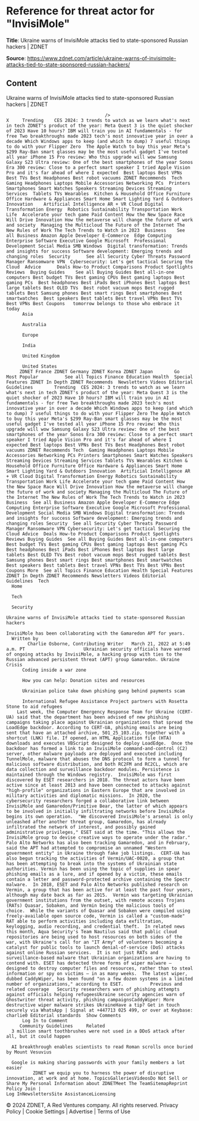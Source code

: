 # Reference for threat actor for "InvisiMole"

**Title**: Ukraine warns of InvisiMole attacks tied to state-sponsored Russian hackers | ZDNET

**Source**: https://www.zdnet.com/article/ukraine-warns-of-invisimole-attacks-tied-to-state-sponsored-russian-hackers/

## Content




Ukraine warns of InvisiMole attacks tied to state-sponsored Russian hackers | ZDNET


                                         />                                                                                                                                                                                                     X     Trending    CES 2024: 3 trends to watch as we learn what's next in tech ZDNET's product of the year: Meta Quest 3 is the quiet shocker of 2023 Have 10 hours? IBM will train you in AI fundamentals - for free Two breakthroughs made 2023 tech's most innovative year in over a decade Which Windows apps to keep (and which to dump) 7 useful things to do with your Flipper Zero  The Apple Watch to buy this year Meta's $299 Ray-Ban smart glasses may be the most useful gadget I've tested all year iPhone 15 Pro review: Who this upgrade will wow Samsung Galaxy S23 Ultra review: One of the best smartphones of the year Sonos Era 300 review: Close to a perfect smart speaker I tried Apple Vision Pro and it's far ahead of where I expected  Best laptops Best VPNs Best TVs Best Headphones Best robot vacuums ZDNET Recommends  Tech    Gaming Headphones Laptops Mobile Accessories Networking PCs  Printers Smartphones Smart Watches Speakers Streaming Devices Streaming Services  Tablets TVs Wearables  Kitchen & Household Office Furniture Office Hardware & Appliances Smart Home Smart Lighting Yard & Outdoors  Innovation    Artificial Intelligence AR + VR Cloud Digital Transformation Energy  Robotics Sustainability Transportation Work Life  Accelerate your tech game Paid Content How the New Space Race Will Drive Innovation How the metaverse will change the future of work and society  Managing the Multicloud The Future of the Internet The New Rules of Work The Tech Trends to Watch in 2023  Business    See all Business Amazon Apple Developer E-Commerce  Edge Computing Enterprise Software Executive Google Microsoft  Professional Development Social Media SMB Windows  Digital transformation: Trends and insights for success Software development: Emerging trends and changing roles  Security      See all Security Cyber Threats Password Manager Ransomware VPN  Cybersecurity: Let's get tactical Securing the Cloud  Advice      Deals How-to Product Comparisons Product Spotlights Reviews  Buying Guides    See all Buying Guides Best all-in-one computers Best budget TVs Best gaming CPUs Best gaming laptops Best gaming PCs  Best headphones Best iPads Best iPhones Best laptops Best large tablets Best OLED TVs  Best robot vacuum mops Best rugged tablets Best Samsung phones Best smart rings Best smartphones Best smartwatches  Best speakers Best tablets Best travel VPNs Best TVs Best VPNs Best Coupons   tomorrow belongs to those who embrace it today       
          Asia
        
          Australia
        
          Europe
        
          India
        
          United Kingdom
        
          United States
         ZDNET France ZDNET Germany ZDNET Korea ZDNET Japan        Go  Most Popular          See all Topics Finance Education Health  Special Features ZDNET In Depth ZDNET Recommends  Newsletters Videos Editorial Guidelines        Trending  CES 2024: 3 trends to watch as we learn what's next in tech ZDNET's product of the year: Meta Quest 3 is the quiet shocker of 2023 Have 10 hours? IBM will train you in AI fundamentals - for free Two breakthroughs made 2023 tech's most innovative year in over a decade Which Windows apps to keep (and which to dump) 7 useful things to do with your Flipper Zero The Apple Watch to buy this year Meta's $299 Ray-Ban smart glasses may be the most useful gadget I've tested all year iPhone 15 Pro review: Who this upgrade will wow Samsung Galaxy S23 Ultra review: One of the best smartphones of the year Sonos Era 300 review: Close to a perfect smart speaker I tried Apple Vision Pro and it's far ahead of where I expected Best laptops Best VPNs Best TVs Best Headphones Best robot vacuums ZDNET Recommends Tech  Gaming Headphones Laptops Mobile Accessories Networking PCs Printers Smartphones Smart Watches Speakers Streaming Devices Streaming Services Tablets TVs Wearables Kitchen & Household Office Furniture Office Hardware & Appliances Smart Home Smart Lighting Yard & Outdoors Innovation  Artificial Intelligence AR + VR Cloud Digital Transformation Energy Robotics Sustainability Transportation Work Life Accelerate your tech game Paid Content How the New Space Race Will Drive Innovation How the metaverse will change the future of work and society Managing the Multicloud The Future of the Internet The New Rules of Work The Tech Trends to Watch in 2023 Business  See all Business Amazon Apple Developer E-Commerce Edge Computing Enterprise Software Executive Google Microsoft Professional Development Social Media SMB Windows Digital transformation: Trends and insights for success Software development: Emerging trends and changing roles Security  See all Security Cyber Threats Password Manager Ransomware VPN Cybersecurity: Let's get tactical Securing the Cloud Advice  Deals How-to Product Comparisons Product Spotlights Reviews Buying Guides  See all Buying Guides Best all-in-one computers Best budget TVs Best gaming CPUs Best gaming laptops Best gaming PCs Best headphones Best iPads Best iPhones Best laptops Best large tablets Best OLED TVs Best robot vacuum mops Best rugged tablets Best Samsung phones Best smart rings Best smartphones Best smartwatches Best speakers Best tablets Best travel VPNs Best TVs Best VPNs Best Coupons More  See all Topics Finance Education Health Special Features ZDNET In Depth ZDNET Recommends Newsletters Videos Editorial Guidelines  Tech     
      Home
    
      Tech
    
      Security
      
    Ukraine warns of InvisiMole attacks tied to state-sponsored Russian hackers
   
    InvisiMole has been collaborating with the Gamaredon APT for years.
      Written by 
            Charlie Osborne, Contributing Writer   March 21, 2022 at 5:49 a.m. PT                      Ukrainian security officials have warned of ongoing attacks by InvisiMole, a hacking group with ties to the Russian advanced persistent threat (APT) group Gamaredon. Ukraine Crisis 
          Coding inside a war zone
        
          How you can help: Donation sites and resources
        
          Ukrainian police take down phishing gang behind payments scam
        
          International Refugee Assistance Project partners with Rosetta Stone to aid refugees
        Last week, the Computer Emergency Response Team for Ukraine (CERT-UA) said that the department has been advised of new phishing campaigns taking place against Ukrainian organizations that spread the LoadEdge backdoor. According to CERT-UA, phishing emails are being sent that have an attached archive, 501_25_103.zip, together with a shortcut (LNK) file. If opened, an HTML Application file (HTA) downloads and executes VBScript designed to deploy LoadEdge.  Once the backdoor has formed a link to an InvisiMole command-and-control (C2) server, other malware payloads are deployed and executed including TunnelMole, malware that abuses the DNS protocol to form a tunnel for malicious software distribution, and both RC2FM and RC2CL, which are data collection and surveillance backdoor modules. Persistence is maintained through the Windows registry.  InvisiMole was first discovered by ESET researchers in 2018. The threat actors have been active since at least 2013 and have been connected to attacks against "high-profile" organizations in Eastern Europe that are involved in military activities and diplomatic missions.  In 2020, the cybersecurity researchers forged a collaborative link between InvisiMole and Gamaredon/Primitive Bear, the latter of which appears to be involved in initially infiltrating networks before InvisiMole begins its own operation.  "We discovered InvisiMole's arsenal is only unleashed after another threat group, Gamaredon, has already infiltrated the network of interest, and possibly gained administrative privileges," ESET said at the time. "This allows the InvisiMole group to devise creative ways to operate under the radar." Palo Alto Networks has also been tracking Gamaredon, and in February, said the APT had attempted to compromise an unnamed "Western government entity" in Ukraine through fake job listings.  CERT-UA has also begun tracking the activities of Vermin/UAC-0020, a group that has been attempting to break into the systems of Ukrainian state authorities. Vermin has been using the topic of supplies in spear phishing emails as a lure, and if opened by a victim, these emails contain a letter and password-protected archive containing the Spectr malware.  In 2018, ESET and Palo Alto Networks published research on Vermin, a group that has been active for at least the past four years, although may date back as far as 2015.  Vermin was targeting Ukrainian government institutions from the outset, with remote access Trojans (RATs) Quasar, Sobaken, and Vermin being the malicious tools of choice.  While the variants of Quasar and Sobaken were compiled using freely-available open source code, Vermin is called a "custom-made" RAT able to perform activities including data exfiltration, keylogging, audio recording, and credential theft.  In related news this month, Aqua Security's Team Nautilus said that public cloud repositories are being used to host resources on both sides of the war, with Ukraine's call for an "IT Army" of volunteers becoming a catalyst for public tools to launch denial-of-service (DoS) attacks against online Russian services.  It is not just RATs and surveillance-based malware that Ukrainian organizations are having to contend with. ESET has detected three forms of wiper malware – designed to destroy computer files and resources, rather than to steal information or spy on victims – in as many weeks.  The latest wiper, dubbed CaddyWiper, has been found "on a few dozen systems in a limited number of organizations," according to ESET.   	 	Previous and related coverage   Security researchers warn of phishing attempts against officials helping refugeesUkraine security agencies warn of Ghostwriter threat activity, phishing campaignsCaddyWiper: More destructive wiper malware strikes UkraineHave a tip? Get in touch securely via WhatsApp | Signal at +447713 025 499, or over at Keybase: charlie0 Editorial standards  Show Comments  
          Log In to Comment
         Community Guidelines     Related   
      3 million smart toothbrushes were not used in a DDoS attack after all, but it could happen
      
      AI breakthrough enables scientists to read Roman scrolls once buried by Mount Vesuvius
      
      Google is making sharing passwords with your family members a lot easier
              ZDNET we equip you to harness the power of disruptive innovation, at work and at home. TopicsGalleriesVideosDo Not Sell or Share My Personal Information about ZDNETMeet The TeamSitemapReprint Policy Join |
    Log InNewslettersSite AssistanceLicensing     
  © 2024 ZDNET, A Red Ventures company. All rights reserved.
 Privacy Policy |
  Cookie Settings |
  Advertise |
  Terms of Use 


